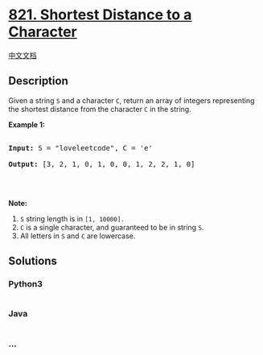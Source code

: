 # [821. Shortest Distance to a Character](https://leetcode.com/problems/shortest-distance-to-a-character)

[中文文档](/solution/0800-0899/0821.Shortest%20Distance%20to%20a%20Character/README.md)

## Description

<p>Given a string <code>S</code>&nbsp;and a character <code>C</code>, return an array of integers representing the shortest distance from the character <code>C</code> in the string.</p>

<p><strong>Example 1:</strong></p>

<pre>

<strong>Input:</strong> S = &quot;loveleetcode&quot;, C = &#39;e&#39;

<strong>Output:</strong> [3, 2, 1, 0, 1, 0, 0, 1, 2, 2, 1, 0]

</pre>

<p>&nbsp;</p>

<p><strong>Note:</strong></p>

<ol>
    <li><code>S</code> string length is&nbsp;in&nbsp;<code>[1, 10000].</code></li>
    <li><code>C</code>&nbsp;is a single character, and guaranteed to be in string <code>S</code>.</li>
    <li>All letters in <code>S</code> and <code>C</code> are lowercase.</li>
</ol>

## Solutions

<!-- tabs:start -->

### **Python3**

```python

```

### **Java**

```java

```

### **...**

```

```

<!-- tabs:end -->
